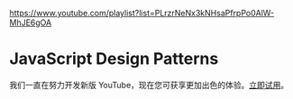 <a href="https://www.youtube.com/playlist?list=PLrzrNeNx3kNHsaPfrpPo0AlW-MhJE6gOA">https://www.youtube.com/playlist?list=PLrzrNeNx3kNHsaPfrpPo0AlW-MhJE6gOA</a><div id="articleHeader"><h1>JavaScript Design Patterns</h1></div>
            我们一直在努力开发新版 YouTube，现在您可获享更加出色的体验。<a href="/new" target="_blank">立即试用</a>。
    